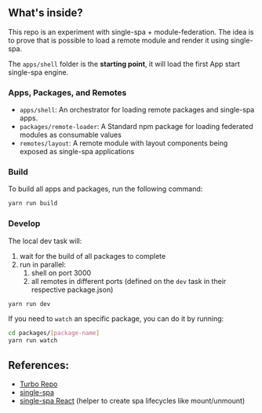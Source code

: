 ## What's inside?

This repo is an experiment with single-spa + module-federation.
The idea is to prove that is possible to load a remote module and render it using single-spa.

The `apps/shell` folder is the **starting point**, it will load the first App start single-spa engine.

### Apps, Packages, and Remotes

- `apps/shell`: An orchestrator for loading remote packages and single-spa apps.
- `packages/remote-loader`: A Standard npm package for loading federated modules as consumable values
- `remotes/layout`: A remote module with layout components being exposed as single-spa applications

### Build

To build all apps and packages, run the following command:

```bash
yarn run build
```

### Develop

The local dev task will:

1. wait for the build of all packages to complete
1. run in parallel:
   1. shell on port 3000
   1. all remotes in different ports (defined on the `dev` task in their respective package.json)

```bash
yarn run dev
```

If you need to `watch` an specific package, you can do it by running:

```bash
cd packages/[package-name]
yarn run watch
```

## References:

- [Turbo Repo](https://turborepo.org/docs)
- [single-spa](https://single-spa.js.org/docs/getting-started-overview)
- [single-spa React](https://single-spa.js.org/docs/ecosystem-react/) (helper to create spa lifecycles like mount/unmount)
